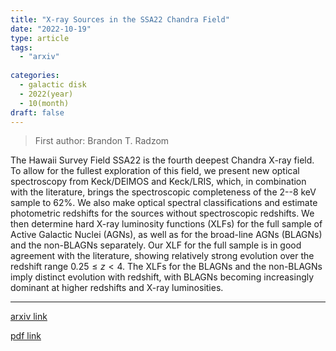 ```yaml
---
title: "X-ray Sources in the SSA22 Chandra Field"
date: "2022-10-19"
type: article
tags:
  - "arxiv"
  
categories:
  - galactic disk
  - 2022(year)
  - 10(month)
draft: false
---
```

> First author: Brandon T. Radzom

 The Hawaii Survey Field SSA22 is the fourth deepest Chandra X-ray field. To
allow for the fullest exploration of this field, we present new optical
spectroscopy from Keck/DEIMOS and Keck/LRIS, which, in combination with the
literature, brings the spectroscopic completeness of the 2--8 keV sample to
62%. We also make optical spectral classifications and estimate photometric
redshifts for the sources without spectroscopic redshifts. We then determine
hard X-ray luminosity functions (XLFs) for the full sample of Active Galactic
Nuclei (AGNs), as well as for the broad-line AGNs (BLAGNs) and the non-BLAGNs
separately. Our XLF for the full sample is in good agreement with the
literature, showing relatively strong evolution over the redshift range
$0.25\le z < 4$. The XLFs for the BLAGNs and the non-BLAGNs imply distinct
evolution with redshift, with BLAGNs becoming increasingly dominant at higher
redshifts and X-ray luminosities.

---
[arxiv link](http://arxiv.org/abs/2210.10796v1)

[pdf link](http://arxiv.org/pdf/2210.10796v1)